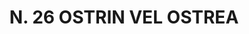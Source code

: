 ---
title: "N. 26 OSTRIN VEL OSTREA"
plant-name: "N. 26"
plant-number: "026"
plant-xml: "/assets/xml/plant026.xml"
plant-img1: "/assets/img/plant026_verso.jpg"
plant-img2: "/assets/img/plant026.jpg"
plant-title: "N. 26 OSTRIN VEL OSTREA"
plant-taxon-link: ""
plant-taxon-content: ""
layout: single-xml
---